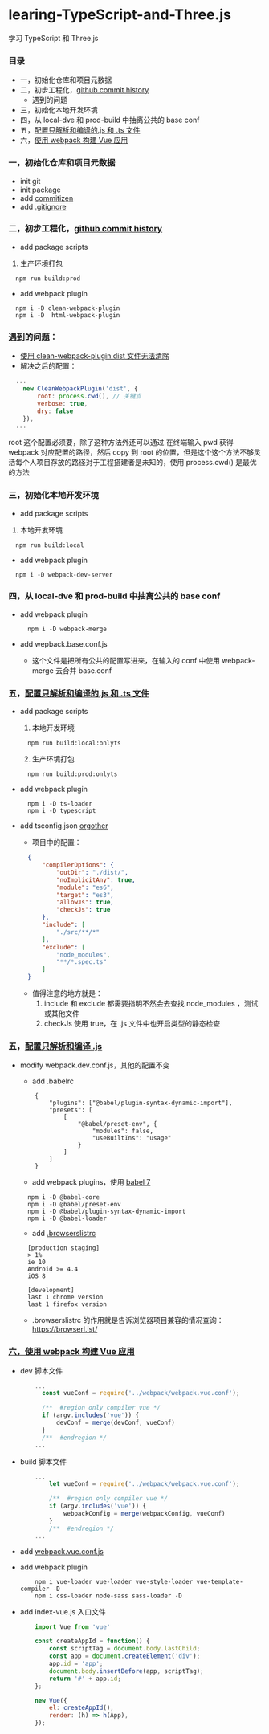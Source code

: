 # learing-TypeScript-and-Three.js
学习 TypeScript 和 Three.js

### 目录
  - 一，初始化仓库和项目元数据
  - 二，初步工程化，[github commit history](https://github.com/jamesjianpeng/learing-TypeScript-and-Three.js/commit/4e697c5162fd0c18fef9ce7b1b31a09c66ebb39a)
    - 遇到的问题
  - 三，初始化本地开发环境
  - 四，从 local-dve 和 prod-build 中抽离公共的 base conf
  - 五，[配置只解析和编译的.js 和 .ts 文件](https://webpack.js.org/guides/typescript/#src/components/Sidebar/Sidebar.jsx)
  - 六，[使用 webpack 构建 Vue 应用](https://github.com/jamesjianpeng/learing-TypeScript-and-Three.js/commit/7a9bbeccc7c6fe018ad543f4cc81173104a24d44)


### 一，初始化仓库和项目元数据

  - init git
  - init package
  - add [commitizen](https://github.com/commitizen/cz-cli)
  - add [.gitignore](https://gist.github.com/andreasonny83/b24e38b7772a3ea362d8e8d238d5a7bc)

### 二，初步工程化，[github commit history](https://github.com/jamesjianpeng/learing-TypeScript-and-Three.js/commit/4e697c5162fd0c18fef9ce7b1b31a09c66ebb39a)

  - add package scripts
  1. 生产环境打包
  ```
    npm run build:prod
  ```

  - add webpack plugin
  ```
    npm i -D clean-webpack-plugin
    npm i -D  html-webpack-plugin
  ```

### 遇到的问题：
  - [使用 clean-webpack-plugin dist 文件无法清除](https://github.com/johnagan/clean-webpack-plugin/issues/10)
  - 解决之后的配置：
  ```js
    ...
      new CleanWebpackPlugin('dist', {
          root: process.cwd(), // 关键点
          verbose: true,
          dry: false
      }),
    ...
  ```
  root 这个配置必须要，除了这种方法外还可以通过 在终端输入 pwd 获得 webpack 对应配置的路径，然后 copy 到 root 的位置，但是这个这个方法不够灵活每个人项目存放的路径对于工程搭建者是未知的，使用 process.cwd() 是最优的方法

### 三，初始化本地开发环境

  - add package scripts
  1. 本地开发环境
  ```
    npm run build:local
  ```

  - add webpack plugin
  ```
    npm i -D webpack-dev-server
  ```

### 四，从 local-dve 和 prod-build 中抽离公共的 base conf

  - add webpack plugin

    ```
      npm i -D webpack-merge
    ```

  - add wepback.base.conf.js
    - 这个文件是把所有公共的配置写进来，在输入的 conf 中使用 webpack-merge 去合并 base.conf


### 五，[配置只解析和编译的.js 和 .ts 文件](https://webpack.js.org/guides/typescript/#src/components/Sidebar/Sidebar.jsx)

  - add package scripts

    1. 本地开发环境

    ```
      npm run build:local:onlyts
    ```

    2. 生产环境打包

    ```
      npm run build:prod:onlyts
    ```

  - add webpack plugin

    ```
      npm i -D ts-loader
      npm i -D typescript
    ```

  - add tsconfig.json [org](https://www.typescriptlang.org/docs/handbook/tsconfig-json.html)[other](https://ivweb.io/topic/5aa73bb35f0d763f33d74c6e)

    * 项目中的配置：

    ```json
      {
          "compilerOptions": {
              "outDir": "./dist/",
              "noImplicitAny": true,
              "module": "es6",
              "target": "es3",
              "allowJs": true,
              "checkJs": true
          },
          "include": [
              "./src/**/*"
          ],
          "exclude": [
              "node_modules",
              "**/*.spec.ts"
          ]
      }
    ```
    * 值得注意的地方就是：
      1. include 和 exclude 都需要指明不然会去查找 node_modules ，测试或其他文件
      2. checkJs 使用 true，在 .js 文件中也开启类型的静态检查


### 五，[配置只解析和编译 .js](https://github.com/jamesjianpeng/learing-TypeScript-and-Three.js/commit/76fdea91282a337829b059ef24898274e1603398)

  - modify webpack.dev.conf.js，其他的配置不变
    - add .babelrc

    ```
        {
            "plugins": ["@babel/plugin-syntax-dynamic-import"],
            "presets": [
                [
                    "@babel/preset-env", {
                        "modules": false,
                        "useBuiltIns": "usage"
                    }
                ]
            ]
        }
    ```

    - add webpack plugins，使用 [babel 7](https://babeljs.io/docs/en/v7-migration)

    ```
      npm i -D @babel-core
      npm i -D @babel/preset-env
      npm i -D @babel/plugin-syntax-dynamic-import
      npm i -D @babel-loader
    ```

    - add [.browserslistrc](https://github.com/browserslist/browserslist#queries)

    ```
      [production staging]
      > 1%
      ie 10
      Android >= 4.4
      iOS 8

      [development]
      last 1 chrome version
      last 1 firefox version
    ```

    * .browserslistrc 的作用就是告诉浏览器项目兼容的情况查询： https://browserl.ist/

### [六，使用 webpack 构建 Vue 应用](https://github.com/jamesjianpeng/learing-TypeScript-and-Three.js/commit/7a9bbeccc7c6fe018ad543f4cc81173104a24d44)

  - dev 脚本文件

    ```js
        ...
          const vueConf = require('../webpack/webpack.vue.conf');

          /**  #region only compiler vue */
          if (argv.includes('vue')) {
              devConf = merge(devConf, vueConf)
          }
          /**  #endregion */
        ...

    ```
  - build 脚本文件

    ```js
        ...
            let vueConf = require('../webpack/webpack.vue.conf');

            /**  #region only compiler vue */
            if (argv.includes('vue')) {
                webpackConfig = merge(webpackConfig, vueConf)
            }
            /**  #endregion */
        ...
    ```

  - add [webpack.vue.conf.js](https://github.com/jamesjianpeng/learing-TypeScript-and-Three.js/commit/7a9bbeccc7c6fe018ad543f4cc81173104a24d44)

  - add webpack plugin

    ```
        npm i vue-loader vue-loader vue-style-loader vue-template-compiler -D
        npm i css-loader node-sass sass-loader -D
    ```

  - add index-vue.js 入口文件
    ```js
        import Vue from 'vue'

        const createAppId = function() {
            const scriptTag = document.body.lastChild;
            const app = document.createElement('div');
            app.id = 'app';
            document.body.insertBefore(app, scriptTag);
            return '#' + app.id;
        };

        new Vue({
            el: createAppId(),
            render: (h) => h(App),
        });

    ```
